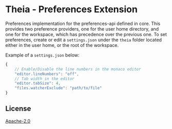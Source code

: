 # Theia - Preferences Extension

Preferences implementation for the preferences-api defined in core. This provides two preference providers, one for the user home directory, and one for the workspace, which has precedence over the previous one. To set preferences, create or edit a `settings.json` under the `theia` folder located either in the user home, or the root of the workspace.

Example of a `settings.json` below:

```typescript
{
    // Enable/Disable the line numbers in the monaco editor
	"editor.lineNumbers": "off",
    // Tab width in the editor
	"editor.tabSize": 4,
	"files.watcherExclude": "path/to/file"
}
```

## License
[Apache-2.0](https://github.com/theia-ide/theia/blob/master/LICENSE)